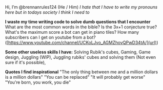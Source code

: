 Hi, I’m @brennanrules124 (He / Him) _I hate that I have to write my pronouns here but in todays society I think I need to_

**I waste my time writing code to solve dumb questions that I encounter**
What are the most common words in the bible?
Is the 3x+1 conjecture true?
What's the maximum score a bot can get in piano tiles?
How many subscribers can I get on youtube from a bot? ([https://www.youtube.com/channel/UCKoLJvo_AGMZhovQPwD34tA/](url))


**Some other useless skills I have:**
Solving Rubik's cubes,
Gaming,
Game design,
Juggling (WIP),
Juggling rubiks' cubes and solving them (Not even sure if it's possible),

**Quotes I find inspirational**
"The only thing between me and a million dollars is a million dollars" 
"You can be replaced" 
"It will probably get worse" 
"You're born, you work, you die" 
